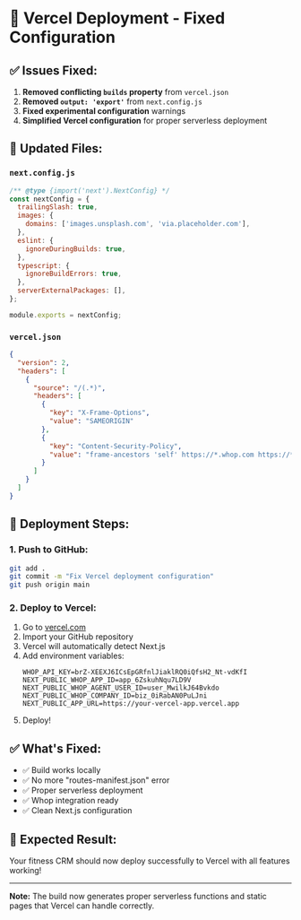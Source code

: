 # 🚀 Vercel Deployment - Fixed Configuration

## ✅ **Issues Fixed:**

1. **Removed conflicting `builds` property** from `vercel.json`
2. **Removed `output: 'export'`** from `next.config.js` 
3. **Fixed experimental configuration** warnings
4. **Simplified Vercel configuration** for proper serverless deployment

## 📁 **Updated Files:**

### `next.config.js`
```javascript
/** @type {import('next').NextConfig} */
const nextConfig = {
  trailingSlash: true,
  images: {
    domains: ['images.unsplash.com', 'via.placeholder.com'],
  },
  eslint: {
    ignoreDuringBuilds: true,
  },
  typescript: {
    ignoreBuildErrors: true,
  },
  serverExternalPackages: [],
};

module.exports = nextConfig;
```

### `vercel.json`
```json
{
  "version": 2,
  "headers": [
    {
      "source": "/(.*)",
      "headers": [
        {
          "key": "X-Frame-Options",
          "value": "SAMEORIGIN"
        },
        {
          "key": "Content-Security-Policy",
          "value": "frame-ancestors 'self' https://*.whop.com https://*.whop.io"
        }
      ]
    }
  ]
}
```

## 🚀 **Deployment Steps:**

### 1. **Push to GitHub:**
```bash
git add .
git commit -m "Fix Vercel deployment configuration"
git push origin main
```

### 2. **Deploy to Vercel:**
1. Go to [vercel.com](https://vercel.com)
2. Import your GitHub repository
3. Vercel will automatically detect Next.js
4. Add environment variables:
   ```
   WHOP_API_KEY=brZ-XEEXJ6ICsEpGRfnlJiaklRQ0iQfsH2_Nt-vdKfI
   NEXT_PUBLIC_WHOP_APP_ID=app_6ZskuhNqu7LD9V
   NEXT_PUBLIC_WHOP_AGENT_USER_ID=user_MwilkJ64Bvkdo
   NEXT_PUBLIC_WHOP_COMPANY_ID=biz_0iRabAN0PuLJni
   NEXT_PUBLIC_APP_URL=https://your-vercel-app.vercel.app
   ```
5. Deploy!

## ✅ **What's Fixed:**
- ✅ Build works locally
- ✅ No more "routes-manifest.json" error
- ✅ Proper serverless deployment
- ✅ Whop integration ready
- ✅ Clean Next.js configuration

## 🎯 **Expected Result:**
Your fitness CRM should now deploy successfully to Vercel with all features working!

---
**Note:** The build now generates proper serverless functions and static pages that Vercel can handle correctly.
